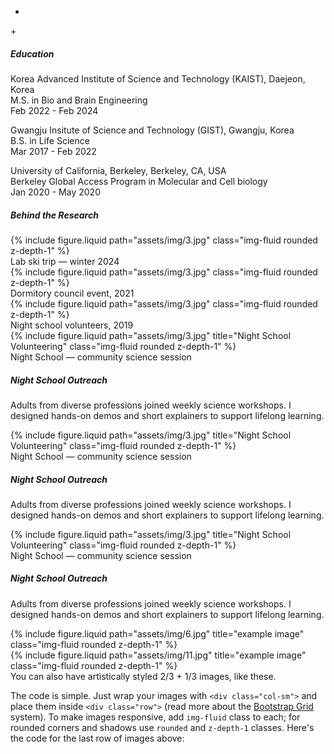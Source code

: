 -
+<h5 style="font-weight:700;">Education</h5>

Korea Advanced Institute of Science and Technology (KAIST), Daejeon, Korea<br>
M.S. in Bio and Brain Engineering<br>
Feb 2022 - Feb 2024

Gwangju Insitute of Science and Technology (GIST), Gwangju, Korea<br>
B.S. in Life Science<br>
Mar 2017 - Feb 2022

University of California, Berkeley, Berkeley, CA, USA<br>
Berkeley Global Access Program in Molecular and Cell biology<br>
Jan 2020 - May 2020

<h5 style="font-weight:700;">Behind the Research</h5>

<div class="row">
  <div class="col-sm">
    {% include figure.liquid path="assets/img/3.jpg" class="img-fluid rounded z-depth-1" %}
    <div class="caption">Lab ski trip — winter 2024</div>
  </div>
  <div class="col-sm">
    {% include figure.liquid path="assets/img/3.jpg" class="img-fluid rounded z-depth-1" %}
    <div class="caption">Dormitory council event, 2021</div>
  </div>
  <div class="col-sm">
    {% include figure.liquid path="assets/img/3.jpg" class="img-fluid rounded z-depth-1" %}
    <div class="caption">Night school volunteers, 2019</div>
  </div>
</div>

<div class="container px-0">
  <div class="row align-items-center">
    <div class="col-sm-5">
      {% include figure.liquid
         path="assets/img/3.jpg"
         title="Night School Volunteering"
         class="img-fluid rounded z-depth-1" %}
      <div class="caption">Night School — community science session</div>
    </div>
    <div class="col-sm-7">
      <h5>Night School Outreach</h5>
      <p>Adults from diverse professions joined weekly science workshops.
         I designed hands-on demos and short explainers to support lifelong learning.</p>
    </div>
  </div>
  <div class="row align-items-center">
    <div class="col-sm-5">
      {% include figure.liquid
         path="assets/img/3.jpg"
         title="Night School Volunteering"
         class="img-fluid rounded z-depth-1" %}
      <div class="caption">Night School — community science session</div>
    </div>
    <div class="col-sm-7">
      <h5>Night School Outreach</h5>
      <p>Adults from diverse professions joined weekly science workshops.
         I designed hands-on demos and short explainers to support lifelong learning.</p>
    </div>
  </div>
  <div class="row align-items-center">
    <div class="col-sm-5">
      {% include figure.liquid
         path="assets/img/3.jpg"
         title="Night School Volunteering"
         class="img-fluid rounded z-depth-1" %}
      <div class="caption">Night School — community science session</div>
    </div>
    <div class="col-sm-7">
      <h5>Night School Outreach</h5>
      <p>Adults from diverse professions joined weekly science workshops.
         I designed hands-on demos and short explainers to support lifelong learning.</p>
    </div>
  </div>
</div>




<div class="row justify-content-sm-center">
    <div class="col-sm-8 mt-3 mt-md-0">
        {% include figure.liquid path="assets/img/6.jpg" title="example image" class="img-fluid rounded z-depth-1" %}
    </div>
    <div class="col-sm-4 mt-3 mt-md-0">
        {% include figure.liquid path="assets/img/11.jpg" title="example image" class="img-fluid rounded z-depth-1" %}
    </div>
</div>
<div class="caption">
    You can also have artistically styled 2/3 + 1/3 images, like these.
</div>

The code is simple.
Just wrap your images with `<div class="col-sm">` and place them inside `<div class="row">` (read more about the <a href="https://getbootstrap.com/docs/4.4/layout/grid/">Bootstrap Grid</a> system).
To make images responsive, add `img-fluid` class to each; for rounded corners and shadows use `rounded` and `z-depth-1` classes.
Here's the code for the last row of images above:
